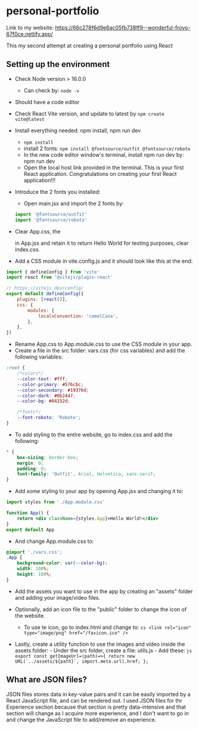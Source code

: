 # personal-portfolio
Link to my website: https://66c278f6d9e6ac05fb738ff9--wonderful-froyo-67f0ce.netlify.app/

This my second attempt at creating a personal portfolio using React

## Setting up the environment

-   Check Node version > 16.0.0
    -   Can check by: `node -v`
-   Should have a code editor
-   Check React Vite version, and update to latest by `npm create vite@latest`
-   Install everything needed: npm install, npm run dev

    -   `npm install`
    -   install 2 fonts: `npm install @fontsource/outfit @fontsource/roboto`
    -   In the new code editor window's terminal, install npm run dev by: npm run dev
    -   Open the local host link provided in the terminal. This is your first React application. Congratulations on creating your first React application!!!

-   Introduce the 2 fonts you installed:
    -   Open main.jsx and import the 2 fonts by:
    ```js
    import '@fontsource/outfit'
    import '@fontsource/roboto'
    ```
-   Clear App.css, the <div/> in App.jsx and retain it to return Hello World for testing purposes, clear index.css.
-   Add a CSS module in vite.config.js and it should look like this at the end:

```js
import { defineConfig } from 'vite'
import react from '@vitejs/plugin-react'

// https://vitejs.dev/config/
export default defineConfig({
    plugins: [react()],
    css: {
        modules: {
            localsConvention: 'camelCase',
        },
    },
})
```

-   Rename App.css to App.module.css to use the CSS module in your app.
-   Create a file in the src folder: vars.css (for css variables) and add the following variables:

```css
:root {
    /*colors*/
    --color-text: #fff;
    --color-primary: #576cbc;
    --color-secondary: #19376d;
    --color-dark: #0b2447;
    --color-bg: #04152d;

    /*fonts*/
    --font-roboto: 'Roboto';
}
```

-   To add styling to the entire website, go to index.css and add the following:

```css
* {
    box-sizing: border-box;
    margin: 0;
    padding: 0;
    font-family: 'Outfit', Arial, Helvetica, sans-serif;
}
```

-   Add some styling to your app by opening App.jsx and changing it to:

```jsx
import styles from './App.module.css'

function App() {
    return <div className={styles.App}>Hello World!</div>
}
export default App
```

-   And change App.module.css to:

```css
@import './vars.css';
.App {
    background-color: var(--color-bg);
    width: 100%;
    height: 100%;
}
```

-   Add the assets you want to use in the app by creating an "assets" folder and adding your image/video files.
-   Optionally, add an icon file to the "public" folder to change the icon of the website.

    -   To use te icon, go to index.html and change <link> to: `cs <link rel="icon" type="image/png" href="/favicon.ico" />`

-   Lastly, create a utility function to use the images and video inside the assets folder: - Under the src folder, create a file: utils.js - Add these:
    `` js export
const getImageUrl=(path)=>{
return new URL(`../assets/${path}`, import.meta.url).href;
}; ``

## What are JSON files?

JSON files stores data in key-value pairs and it can be easily imported by a React JavaScript file, and can be rendered out.
I used JSON files for thr Experience section because that section is pretty data-intensive and that section will change as I acquire more experience, and I don't want to go in and change the JavaScript file to add/remove an experience.
